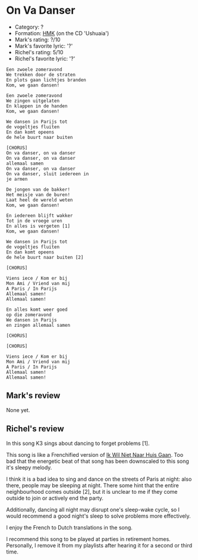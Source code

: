 # On Va Danser

 * Category: ?
 * Formation: [HMK](Hkm.md) (on the CD 'Ushuaia')
 * Mark's rating: ?/10
 * Mark's  favorite lyric: '?'
 * Richel's rating: 5/10
 * Richel's  favorite lyric: '?'

```
Een zwoele zomeravond
We trekken door de straten
En plots gaan lichtjes branden
Kom, we gaan dansen!

Een zwoele zomeravond
We zingen uitgelaten
En klappen in de handen
Kom, we gaan dansen!

We dansen in Parijs tot
de vogeltjes fluiten
En dan komt opeens
de hele buurt naar buiten

[CHORUS]
On va danser, on va danser
On va danser, on va danser
allemaal samen
On va danser, on va danser
On va danser, sluit iedereen in
je armen

De jongen van de bakker!
Het meisje van de buren!
Laat heel de wereld weten
Kom, we gaan dansen!

En iedereen blijft wakker
Tot in de vroege uren
En alles is vergeten [1]
Kom, we gaan dansen!

We dansen in Parijs tot
de vogeltjes fluiten
En dan komt opeens
de hele buurt naar buiten [2]

[CHORUS]

Viens iece / Kom er bij
Mon Ami / Vriend van mij
A Paris / In Parijs
Allemaal samen!
Allemaal samen!

En alles komt weer goed
op die zomeravond
We dansen in Parijs
en zingen allemaal samen

[CHORUS]

[CHORUS]

Viens iece / Kom er bij
Mon Ami / Vriend van mij
A Paris / In Parijs
Allemaal samen!
Allemaal samen!
```

## Mark's review

None yet.

## Richel's review

In this song K3 sings about dancing to forget problems [1].

This song is like a Frenchified version of [Ik Wil Niet Naar Huis Gaan](IkWilNietNaarHuisGaan.md).
Too bad that the energetic beat of that song has been downscaled to this song it's 
sleepy melody.

I think it is a bad idea to sing and dance on the streets of Paris at night: 
also there, people may be sleeping at night. There some hint that the entire
neighbourhood comes outside [2], but it is unclear to me if they come outside
to join or actively end the party.

Additionally, dancing all night may disrupt one's sleep-wake cycle, 
so I would recommend a good night's sleep to solve problems more
effectively.

I enjoy the French to Dutch translations in the song.

I recommend this song to be played at parties in retirement homes. Personally, I 
remove it from my playlists after hearing it for a second or third time.
